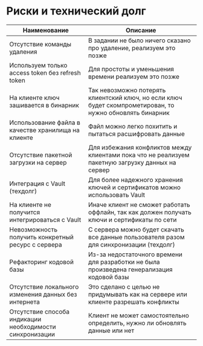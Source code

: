 # Риски и технический долг

| Наименование                                             | Описание                                                                                                  |
|----------------------------------------------------------|-----------------------------------------------------------------------------------------------------------|
| Отсутствие команды удаления                              | В задании не было ничего сказано про удаление, реализуем это позже                                        |
| Используем только access token без refresh token         | Для простоты и уменьшения времени реализуем это позже                                                     |
| На клиенте ключ зашивается в бинарник                    | Так невозможно потерять клиентский ключ, но если ключ будет скомпрометирован, то нужно обновлять бинарник |
| Использование файла в качестве хранилища на клиенте      | Файл можно легко похитить и пытаться расшифровать данные                                                  |
| Отсутствие пакетной загрузки на сервер                   | Для избежания конфликтов между клиентами пока что не реализуем пакетную загрузку данных на сервер         |
| Интеграция с Vault (техдолг)                             | Для более надежного хранения ключей и сертификатов можно использовать Vault                               |
| На клиенте не получится интегрироваться с Vault          | Иначе клиент не сможет работать оффлайн, так как должен получать ключи и сертификаты по сети              |
| Невозможность получить конкретный ресурс с сервера       | С сервера можно будет скачать все данные пользователя разом для синхронизации (техдолг)                   | 
| Рефакторинг кодовой базы                                 | Из-за недостаточного времени для разработки не была произведена генерализация кодовой базы                |
| Отсутствие локального изменения данных без интернета     | Это сделано с целью не придумывать как на сервере или клиенте разрешать конфликты                         |
| Отсутствие способа индикации необходимости синхронизации | Клиент не может самостоятельно определить, нужно ли обновлять данные или нет                              |
